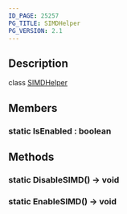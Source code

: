```yaml
---
ID_PAGE: 25257
PG_TITLE: SIMDHelper
PG_VERSION: 2.1
---
```

## Description

class [SIMDHelper](/classes/2.3/SIMDHelper)



## Members

### static IsEnabled : boolean



## Methods

### static DisableSIMD() &rarr; void


### static EnableSIMD() &rarr; void


